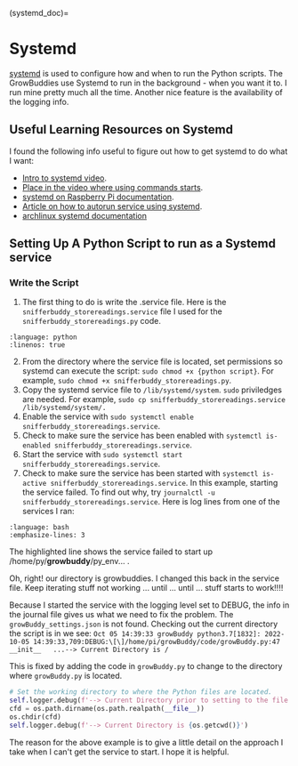 (systemd_doc)=
# Systemd

[systemd](https://wiki.archlinux.org/title/Systemd) is used to configure how and when to run the Python scripts.  The GrowBuddies use Systemd to run in the background - when you want it to.  I run mine pretty much all the time. Another nice feature is the availability of the logging info.

## Useful Learning Resources on Systemd

I found the following info useful to figure out how to get systemd to do what I want:

- [Intro to systemd video](https://youtu.be/AtEqbYTLHfs?t=147).
- [Place in the video where using commands starts](https://youtu.be/AtEqbYTLHfs?t=230).
- [systemd on Raspberry Pi documentation](https://www.raspberrypi.org/documentation/linux/usage/systemd.md).
- [Article on how to autorun service using systemd](https://www.raspberrypi-spy.co.uk/2015/10/how-to-autorun-a-python-script-on-boot-using-systemd/).
- [archlinux systemd documentation](https://wiki.archlinux.org/title/Systemd)
## Setting Up A Python Script to run as a Systemd service
### Write the Script
1. The first thing to do is write the .service file.  Here is the `snifferbuddy_storereadings.service` file I used for the `snifferbuddy_storereadings.py` code.


```{literalinclude} ../code/examples/snifferbuddy_storereadings.service
:language: python
:linenos: true
```
2. From the directory where the service file is located, set permissions so systemd can execute the script: `sudo chmod +x {python script}`.  For example,  `sudo chmod +x snifferbuddy_storereadings.py`.
3. Copy the systemd service file to `/lib/systemd/system`.  `sudo` priviledges are needed.  For example, `sudo cp snifferbuddy_storereadings.service /lib/systemd/system/.`
4. Enable the service with `sudo systemctl enable snifferbuddy_storereadings.service`.
5. Check to make sure the service has been enabled with `systemctl is-enabled snifferbuddy_storereadings.service`.
6. Start the service with `sudo systemctl start snifferbuddy_storereadings.service`.
7. Check to make sure the service has been started with `systemctl is-active snifferbuddy_storereadings.service`.  In this example, starting the service failed.  To find out why, try `journalctl -u snifferbuddy_storereadings.service`.  Here is log lines from one of the services I ran:

```{literalinclude} ../code/examples/logreadings.txt
:language: bash
:emphasize-lines: 3
```
The highlighted line shows the service failed to start up /home/py/**growbuddy**/py_env... .

Oh, right! our directory is growbuddies.  I changed this back in the service file.  Keep iterating stuff not working ... until ... until ... stuff starts to work!!!!


Because I started the service with the logging level set to DEBUG, the info in the journal file gives us what we need to fix the problem.  The `growBuddy_settings.json` is not found.  Checking out the current directory the script is in we see: `Oct 05 14:39:33 growBuddy python3.7[1832]: 2022-10-05 14:39:33,709:DEBUG:\[\]/home/pi/growBuddy/code/growBuddy.py:47  __init__   ...--> Current Directory is /`

This is fixed by adding the code in `growBuddy.py` to change to the directory where `growBuddy.py` is located.

```python
# Set the working directory to where the Python files are located.
self.logger.debug(f'--> Current Directory prior to setting to the file location is {os.getcwd()}')
cfd = os.path.dirname(os.path.realpath(__file__))
os.chdir(cfd)
self.logger.debug(f'--> Current Directory is {os.getcwd()}')
```

The reason for the above example is to give a little detail on the approach I take when I can't get the service to start.  I hope it is helpful.
